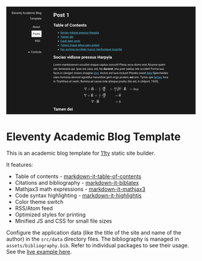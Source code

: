 ![screenshot of the website](./src/assets/images/screenshot.png)

# Eleventy Academic Blog Template

This is an academic blog template for [11ty](https://11ty.dev/) static site builder.

It features:

- Table of contents - [markdown-it-table-of-contents](https://github.com/cmaas/markdown-it-table-of-contents)
- Citations and bibliography - [markdown-it-biblatex](https://github.com/arothuis/markdown-it-biblatex)
- Mathjax3 math expressions - [markdown-it-mathjax3](https://github.com/tani/markdown-it-mathjax3#readme)
- Code syntax highlighting - [markdown-it-highlightjs](https://github.com/valeriangalliat/markdown-it-highlightjs)
- Color theme switch
- RSS/Atom feed
- Optimized styles for printing
- Minified JS and CSS for small file sizes

Configure the application data (like the title of the site and name of the author) in the `src/data` directory files.
The bibliography is managed in `assets/bibliography.bib`.
Refer to individual packages to see their usage.
See the [live example here](https://eleventy-academic-template.netlify.app/).
